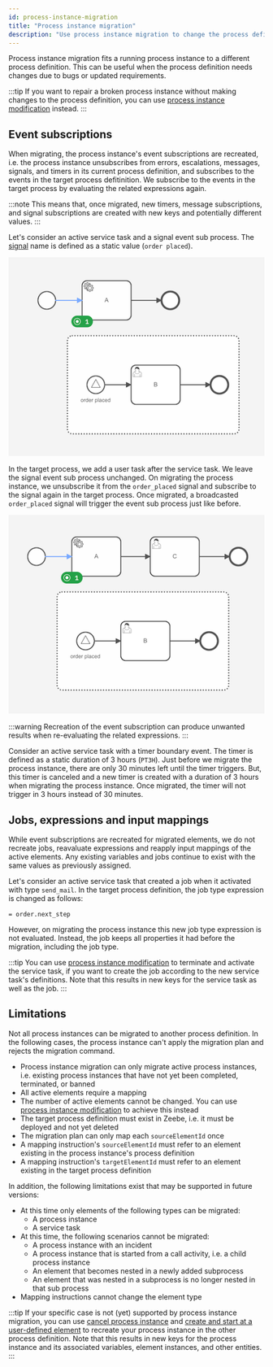 ```yaml
---
id: process-instance-migration
title: "Process instance migration"
description: "Use process instance migration to change the process definition of a running process instance."
---
```


Process instance migration fits a running process instance to a different process definition.
This can be useful when the process definition needs changes due to bugs or updated requirements.

:::tip
If you want to repair a broken process instance without making changes to the process definition, you can use [process instance modification](./process-instance-modification.md) instead.
:::

## Event subscriptions

When migrating, the process instance's event subscriptions are recreated, i.e. the process instance unsubscribes from errors, escalations, messages, signals, and timers in its current process definition, and subscribes to the events in the target process defitinition.
We subscribe to the events in the target process by evaluating the related expressions again.

:::note
This means that, once migrated, new timers, message subscriptions, and signal subscriptions are created with new keys and potentially different values.
:::

Let's consider an active service task and a signal event sub process.
The [signal](../modeler/bpmn/signal-events/#signals) name is defined as a static value (`order placed`).

![The process instance is subscribed to the signal event sub process.](assets/process-instance-migration/migration-with-recreated-signal-event-subprocess_before.png)

In the target process, we add a user task after the service task.
We leave the signal event sub process unchanged.
On migrating the process instance, we unsubscribe it from the `order_placed` signal and subscribe to the signal again in the target process.
Once migrated, a broadcasted `order_placed` signal will trigger the event sub process just like before.

![The process instance is subscribed to the same signal event sub process again.](assets/process-instance-migration/migration-with-recreated-signal-event-subprocess_after.png)

:::warning
Recreation of the event subscription can produce unwanted results when re-evaluating the related expressions.
:::

Consider an active service task with a timer boundary event.
The timer is defined as a static duration of 3 hours (`PT3H`).
Just before we migrate the process instance, there are only 30 minutes left until the timer triggers.
But, this timer is canceled and a new timer is created with a duration of 3 hours when migrating the process instance.
Once migrated, the timer will not trigger in 3 hours instead of 30 minutes.

<!-- TODO: we could mention that we plan to support timer migration in a future version -->

## Jobs, expressions and input mappings

While event subscriptions are recreated for migrated elements, we do not recreate jobs, reavaluate expressions and reapply input mappings of the active elements.
Any existing variables and jobs continue to exist with the same values as previously assigned.

Let's consider an active service task that created a job when it activated with type `send_mail`.
In the target process definition, the job type expression is changed as follows:

```feel
= order.next_step
```

However, on migrating the process instance this new job type expression is not evaluated.
Instead, the job keeps all properties it had before the migration, including the job type.

:::tip
You can use [process instance modification](./process-instance-modification.md) to terminate and activate the service task, if you want to create the job according to the new service task's definitions.
Note that this results in new keys for the service task as well as the job.
:::

## Limitations

Not all process instances can be migrated to another process definition.
In the following cases, the process instance can't apply the migration plan and rejects the migration command.

- Process instance migration can only migrate active process instances, i.e. existing process instances that have not yet been completed, terminated, or banned
- All active elements require a mapping
- The number of active elements cannot be changed. You can use [process instance modification](./process-instance-modification.md) to achieve this instead
- The target process definition must exist in Zeebe, i.e. it must be deployed and not yet deleted
- The migration plan can only map each `sourceElementId` once
- A mapping instruction's `sourceElementId` must refer to an element existing in the process instance's process definition
- A mapping instruction's `targetElementId` must refer to an element existing in the target process definition

In addition, the following limitations exist that may be supported in future versions:

- At this time only elements of the following types can be migrated:
  - A process instance
  - A service task
- At this time, the following scenarios cannot be migrated:
  - A process instance with an incident
  - A process instance that is started from a call activity, i.e. a child process instance
  - An element that becomes nested in a newly added subprocess
  - An element that was nested in a subprocess is no longer nested in that sub process
- Mapping instructions cannot change the element type

:::tip
If your specific case is not (yet) supported by process instance migration, you can use [cancel process instance](https://docs.camunda.io/docs/next/apis-tools/grpc/#cancelprocessinstance-rpc) and [create and start at a user-defined element](https://docs.camunda.io/docs/next/components/concepts/process-instance-creation/#create-and-start-at-a-user-defined-element) to recreate your process instance in the other process definition.
Note that this results in new keys for the process instance and its associated variables, element instances, and other entities.
:::
